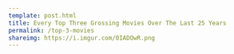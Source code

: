 ```yaml
---
template: post.html
title: Every Top Three Grossing Movies Over The Last 25 Years
permalink: /top-3-movies
shareimg: https://i.imgur.com/0IADOwR.png
---
```


<div id='container'>
  <div id='panel'></div>
  <div id='graph'></div>
</div>

<link rel="stylesheet" type="text/css" href="style.css">
<script src='../worlds-group-2017/d3_.js'></script>
<script src='../worlds-group-2017/swoopy-drag.js'></script>
<script src='_script.js'></script>
